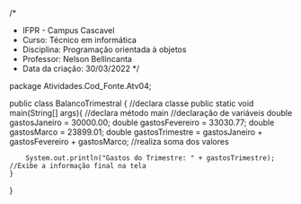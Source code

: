 /*
 * IFPR - Campus Cascavel
 * Curso: Técnico em informática
 * Disciplina: Programação orientada à objetos
 * Professor: Nelson Bellincanta
 * Data da criação: 30/03/2022
 */

 package Atividades.Cod_Fonte.Atv04;

public class BalancoTrimestral { //declara classe
    public static void main(String[] args){ //declara método main
        //declaração de variáveis
        double gastosJaneiro = 30000.00;
        double gastosFevereiro = 33030.77;
        double gastosMarco = 23899.01;
        double gastosTrimestre = gastosJaneiro + gastosFevereiro + gastosMarco; //realiza soma dos valores

        System.out.println("Gastos do Trimestre: " + gastosTrimestre); //Exibe a informação final na tela
    }
}
